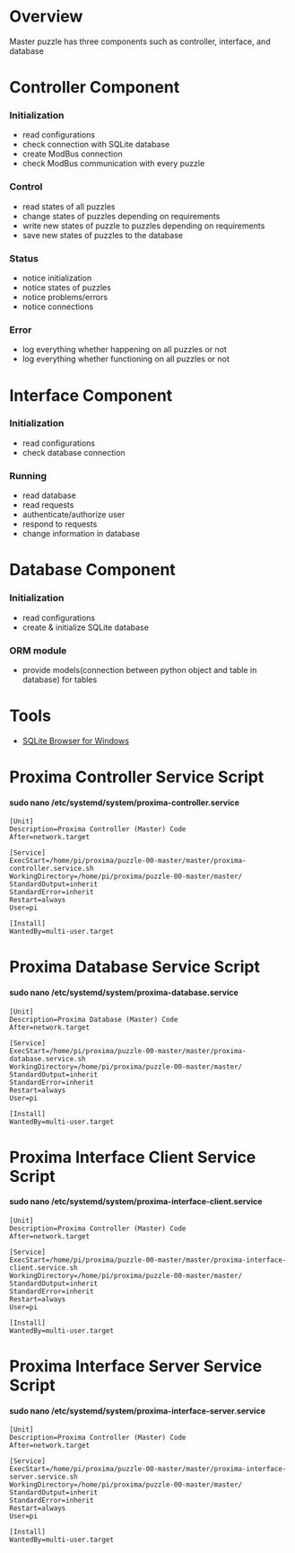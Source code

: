 
# Overview

Master puzzle has three components such as controller, interface, and database

# Controller Component
### Initialization
- read configurations
- check connection with SQLite database
- create ModBus connection
- check ModBus communication with every puzzle
### Control
- read states of all puzzles
- change states of puzzles depending on requirements
- write new states of puzzle to puzzles depending on requirements
- save new states of puzzles to the database
### Status
- notice initialization 
- notice states of puzzles
- notice problems/errors
- notice connections
### Error
- log everything whether happening on all puzzles or not
- log everything whether functioning on all puzzles or not

# Interface Component
### Initialization
- read configurations
- check database connection
### Running
- read database
- read requests
- authenticate/authorize user
- respond to requests
- change information in database

# Database Component
### Initialization
- read configurations
- create & initialize SQLite database
### ORM module
- provide models(connection between python object and table in database) for tables

# Tools
- [SQLite Browser for Windows](https://sqlitebrowser.org/dl/#windows)

# Proxima Controller Service Script
#### sudo nano /etc/systemd/system/proxima-controller.service
```
[Unit]
Description=Proxima Controller (Master) Code
After=network.target

[Service]
ExecStart=/home/pi/proxima/puzzle-00-master/master/proxima-controller.service.sh
WorkingDirectory=/home/pi/proxima/puzzle-00-master/master/
StandardOutput=inherit
StandardError=inherit
Restart=always
User=pi

[Install]
WantedBy=multi-user.target
```


# Proxima Database Service Script
#### sudo nano /etc/systemd/system/proxima-database.service
```
[Unit]
Description=Proxima Database (Master) Code
After=network.target

[Service]
ExecStart=/home/pi/proxima/puzzle-00-master/master/proxima-database.service.sh
WorkingDirectory=/home/pi/proxima/puzzle-00-master/master/
StandardOutput=inherit
StandardError=inherit
Restart=always
User=pi

[Install]
WantedBy=multi-user.target
```

# Proxima Interface Client Service Script
#### sudo nano /etc/systemd/system/proxima-interface-client.service
```
[Unit]
Description=Proxima Controller (Master) Code
After=network.target

[Service]
ExecStart=/home/pi/proxima/puzzle-00-master/master/proxima-interface-client.service.sh
WorkingDirectory=/home/pi/proxima/puzzle-00-master/master/
StandardOutput=inherit
StandardError=inherit
Restart=always
User=pi

[Install]
WantedBy=multi-user.target
```
# Proxima Interface Server Service Script
#### sudo nano /etc/systemd/system/proxima-interface-server.service
```
[Unit]
Description=Proxima Controller (Master) Code
After=network.target

[Service]
ExecStart=/home/pi/proxima/puzzle-00-master/master/proxima-interface-server.service.sh
WorkingDirectory=/home/pi/proxima/puzzle-00-master/master/
StandardOutput=inherit
StandardError=inherit
Restart=always
User=pi

[Install]
WantedBy=multi-user.target
```